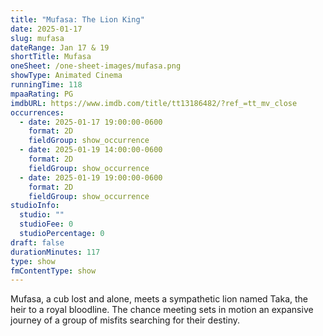 ```yaml
---
title: "Mufasa: The Lion King"
date: 2025-01-17
slug: mufasa
dateRange: Jan 17 & 19
shortTitle: Mufasa
oneSheet: /one-sheet-images/mufasa.png
showType: Animated Cinema
runningTime: 118
mpaaRating: PG
imdbURL: https://www.imdb.com/title/tt13186482/?ref_=tt_mv_close
occurrences:
  - date: 2025-01-17 19:00:00-0600
    format: 2D
    fieldGroup: show_occurrence
  - date: 2025-01-19 14:00:00-0600
    format: 2D
    fieldGroup: show_occurrence
  - date: 2025-01-19 19:00:00-0600
    format: 2D
    fieldGroup: show_occurrence
studioInfo:
  studio: ""
  studioFee: 0
  studioPercentage: 0
draft: false
durationMinutes: 117
type: show
fmContentType: show
---
```

Mufasa, a cub lost and alone, meets a sympathetic lion named Taka, the heir to a royal bloodline. The chance meeting sets in motion an expansive journey of a group of misfits searching for their destiny.